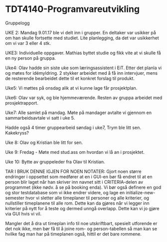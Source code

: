 # TDT4140-Programvareutvikling
Gruppelogg

UKE 2:
Mandag 9.01.17 ble vi delt inn i grupper. En deltaker var usikker på om han skulle fortsette med studiet.
Lite planlegging, da det var usikkerhet om vi var 3 eller 4 stk.

UKE3:
Individuelle oppgaver. Mathias byttet studie og fikk vite at vi skulle få en ny person på gruppa.

Uke4:
Olav hadde sin siste uke som læringsassistent i EiT. Etter det planla vi og møtes for idémyldring. 
2 stykker arbeidet med å få inn intervjuer, mens de resterende bearbeidet dette til et konkret forslag til produkt.

Uke5: 
Vi møttes på onsdag alik at vi kunne lage får prosjektplan.

Uke6: 
Olav var syk, og ble hjemmeværende. Resten av gruppa arbeidet med prosjektrapport. 

Uke7:
Alle samlet på mandag. Møte på mandager avtalte vi gjennom en sammarbeidsavtale vi satt i uke 5. 

Hadde også 4 timer gruppearbeid søndag i uke7, Trym ble litt sen. Kakekryss?

Uke 8: Olav og Kristian ble litt for sen.

Uke 9: Fredag - Møte med stud.ass om hvordan vi lå an i prosjektet.

Uke 10: Bytte av gruppeleder fra Olav til Kristian.


TAR I BRUK DENNE IGJEN FOR NOEN NOTATER:
Gjort noen større endringer i oppsettet som medfører at en i GUI-en bør få endret til at en person blir laget når han skriver inn navnet sitt i CRITERIA-delen av programmet (ikke nødv. å se på booking enda). Vi bør også definere en god og stor testdatabase som vi ikke endrer videre, og lage en initialize-new-semester hvor vi sletter alle timeplaner til personer og alle kriterier, og nullstiller timeplanene til alle rom. Dette kan da gjøres når vi legger inn kriterier på nytt for å teste og dermed unngå overlapp. Dette kan vi jo gjøre via GUI hvis vi vil. 

Mangler det å dra ut timeplan info til noe utskriftbart, spesielt utforende er det nok ikke, men bør få til å joine rom- og person-tabellen så man kan se hvilke fag man har på timeplanen også, hittil er det bare rommene.